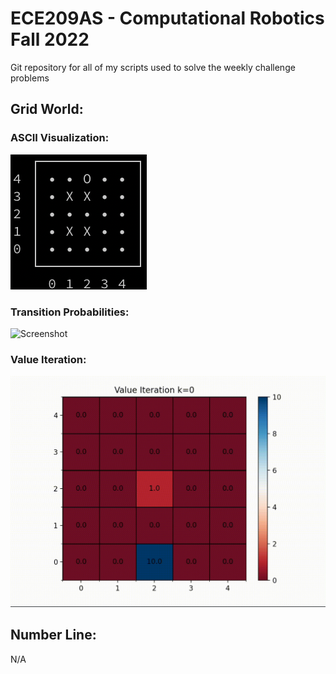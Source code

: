 # ECE209AS - Computational Robotics Fall 2022

Git repository for all of my scripts used to solve the weekly challenge problems

## Grid World:

### ASCII Visualization:
![Screenshot](Gridworld.png)
### Transition Probabilities:
![Screenshot](TransitionProbability.png)
### Value Iteration: 
![Screenshot](ValueIteration.gif)

## Number Line:
N/A
